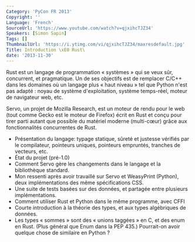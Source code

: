 ```yaml
---
Category: 'PyCon FR 2013'
Copyright: ''
Language: 'French'
SourceUrl: 'https://www.youtube.com/watch?v=qjxihcTJZ34'
Speakers: [Simon Sapin]
Tags: []
ThumbnailUrl: 'https://i.ytimg.com/vi/qjxihcTJZ34/maxresdefault.jpg'
Title: Introduction \xE0 Rust\
date: '2013-11-30'
---
```

Rust est un langage de programmation « systèmes » qui se veux sûr, concurrent, et pragmatique. Un de ses objectifs est de remplacer C/C++ dans les domaines où un langage plus « haut niveau » tel que Python n'est pas adapté : noyau de système d'exploitation, système temps-réel, moteur de navigateur web, etc.

Servo, un projet de Mozilla Research, est un moteur de rendu pour le web (tout comme Gecko est le moteur de Firefox) écrit en Rust et conçu pour tirer parti autant que possible du matériel moderne (multi-cœur) grâce aux fonctionnalités concurrentes de Rust.

- Présentation du langage: typage statique, sûreté et justesse vérifiés par le compilateur, pointeurs uniques, pointeurs empruntés, tranches de vecteurs, etc.
- État du projet (pré-1.0)
- Comment Servo gère les changements dans le langage et la bibliothèque standard.
- Mon ressenti après avoir travaillé sur Servo et WeasyPrint (Python), deux implémentations des même spécifications CSS.
- Une suite de tests basées sur des données, et partagée entre plusieurs implémentations.
- Comment utiliser Rust et Python dans le même programme, avec CFFI
- Courte introduction à la théorie des types, et aux types algébriques de données.
- Les types « sommes » sont des « unions taggées » en C, et des enum en Rust. (Plus général que Enum dans la PEP 435.) Pourrait-on avoir quelque chose de similaire en Python ?
